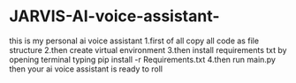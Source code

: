 # JARVIS-AI-voice-assistant-
this is my personal ai voice assistant 
1.first of all copy all code as file structure
2.then create virtual environment
3.then install requirements txt by opening terminal typing pip install -r Requirements.txt
4.then run main.py then your ai voice assistant is ready to roll